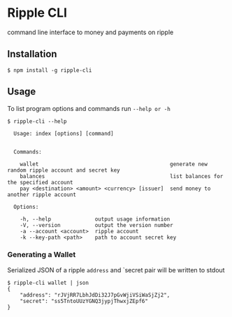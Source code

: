 # Ripple CLI

command line interface to money and payments on ripple

## Installation

````
$ npm install -g ripple-cli
````

## Usage

To list program options and commands run `--help or -h` 

````
$ ripple-cli --help

  Usage: index [options] [command]


  Commands:

    wallet                                          generate new random ripple account and secret key
    balances                                        list balances for the specified account
    pay <destination> <amount> <currency> [issuer]  send money to another ripple account

  Options:

    -h, --help              output usage information
    -V, --version           output the version number
    -a --account <account>  ripple account
    -k --key-path <path>    path to account secret key
````

### Generating a Wallet

Serialized JSON of a ripple `address` and `secret pair will be written to stdout

````
$ ripple-cli wallet | json
{
    "address": "rJVjRR7LbhJdDi32J7pGvWjiVSiWaSjZj2",
    "secret": "ss5TntoUUzYGNQ3jypjThwxjZEpf6"
}
````

